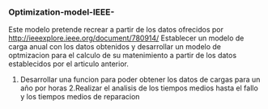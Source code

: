### Optimization-model-IEEE-

Este modelo pretende recrear a partir de los datos ofrecidos por
http://ieeexplore.ieee.org/document/780914/
Establecer un modelo de carga anual con los datos obtenidos y desarrollar un modelo de optmizacion para el calculo de su matenimiento a partir de los datos establecidos por el articulo anterior.

1. Desarrollar una funcion para poder obtener los datos de cargas para un año por horas
   2.Realizar el analisis de los tiempos medios hasta el fallo y los tiempos medios de reparacion
